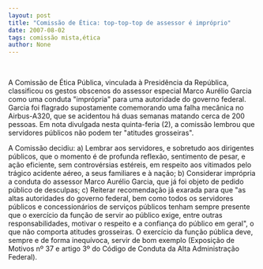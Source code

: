```yaml
---
layout: post
title: "Comissão de Ética: top-top-top de assessor é impróprio"
date: 2007-08-02
tags: comissão mista,ética
author: None
---
```

&nbsp;

A Comiss&atilde;o de &Eacute;tica P&uacute;blica, vinculada &agrave; Presid&ecirc;ncia da Rep&uacute;blica, classificou os gestos obscenos do assessor especial Marco Aur&eacute;lio Garcia como uma conduta &quot;impr&oacute;pria&quot; para uma autoridade do governo federal. 
Garcia foi flagrado supostamente comemorando uma falha mec&acirc;nica no Airbus-A320, que se acidentou h&aacute; duas semanas matando cerca de 200 pessoas. Em nota divulgada nesta quinta-feria (2), a comiss&atilde;o lembrou que servidores p&uacute;blicos n&atilde;o podem ter &quot;atitudes grosseiras&quot;.

A&nbsp;Comiss&atilde;o decidiu: 
a) Lembrar aos servidores, e sobretudo aos dirigentes p&uacute;blicos, que o momento &eacute; de profunda reflex&atilde;o, sentimento de pesar, e a&ccedil;&atilde;o eficiente, sem controv&eacute;rsias est&eacute;reis, em respeito aos vitimados pelo tr&aacute;gico acidente a&eacute;reo, a seus familiares e &agrave; na&ccedil;&atilde;o; 
b) Considerar impr&oacute;pria a conduta do assessor Marco Aur&eacute;lio Garcia, que j&aacute; foi objeto de pedido p&uacute;blico de desculpas; 
c) Reiterar recomenda&ccedil;&atilde;o j&aacute; exarada para que &quot;as altas autoridades do governo federal, bem como todos os servidores p&uacute;blicos e concession&aacute;rios de servi&ccedil;os p&uacute;blicos tenham sempre presente que o exerc&iacute;cio da fun&ccedil;&atilde;o de servir ao p&uacute;blico exige, entre outras responsabilidades, motivar o respeito e a confian&ccedil;a do p&uacute;blico em geral&quot;, o que n&atilde;o comporta atitudes grosseiras. O exerc&iacute;cio da fun&ccedil;&atilde;o p&uacute;blica deve, sempre e de forma inequ&iacute;voca, servir de bom exemplo (Exposi&ccedil;&atilde;o de Motivos n&ordm; 37 e artigo 3&ordm; do C&oacute;digo de Conduta da Alta Administra&ccedil;&atilde;o Federal).  